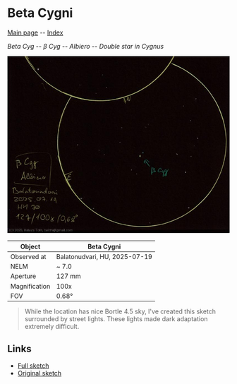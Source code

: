 # Beta Cygni

[Main page](../index.md) -- [Index](../pages/obj_index.md)

_Beta Cyg_ -- _β Cyg_ -- _Albiero_ -- _Double star in Cygnus_  

![Beta Cygni](../img/beta-cyg-20250722.jpg)

Object | Beta Cygni
-|-
Observed at | Balatonudvari, HU, 2025-07-19
NELM | ~ 7.0
Aperture | 127 mm
Magnification | 100x
FOV | 0.68°


> While the location has nice Bortle 4.5 sky, I've created
> this sketch surrounded by street lights. These lights made
> dark adaptation extremely difficult.

## Links

- [Full sketch](../img/m71-beta-cyg-20250722.jpg)
- [Original sketch](../scan/20250722_1.jpg)
